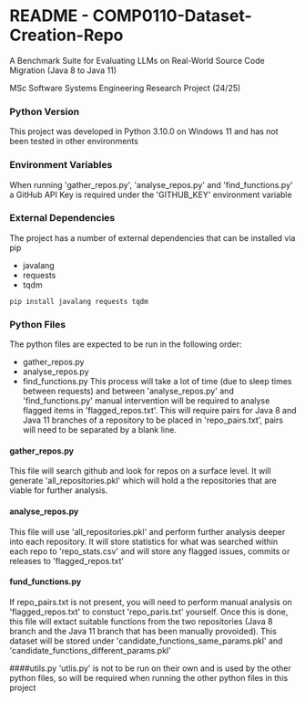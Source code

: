 # README - COMP0110-Dataset-Creation-Repo

A Benchmark Suite for Evaluating LLMs on Real-World Source Code Migration (Java 8 to Java 11)

MSc Software Systems Engineering Research Project (24/25)

### Python Version
This project was developed in Python 3.10.0 on Windows 11 and has not been tested in other environments

### Environment Variables
When running 'gather_repos.py', 'analyse_repos.py' and 'find_functions.py' a GitHub API Key is required under the 'GITHUB_KEY' environment variable

### External Dependencies
The project has a number of external dependencies that can be installed via pip
* javalang
* requests
* tqdm
```
pip install javalang requests tqdm
```

### Python Files
The python files are expected to be run in the following order:
* gather_repos.py
* analyse_repos.py
* find_functions.py
This process will take a lot of time (due to sleep times between requests) and between 'analyse_repos.py' and 'find_functions.py' manual intervention will be required to analyse flagged items in 'flagged_repos.txt'. This will require pairs for Java 8 and Java 11 branches of a repository to be placed in 'repo_pairs.txt', pairs will need to be separated by a blank line.

#### gather_repos.py
This file will search github and look for repos on a surface level. It will generate 'all_repositories.pkl' which will hold a the repositories that are viable for further analysis.

#### analyse_repos.py
This file will use 'all_repositories.pkl' and perform further analysis deeper into each repository. It will store statistics for what was searched within each repo to 'repo_stats.csv' and will store any flagged issues, commits or releases to 'flagged_repos.txt'

#### fund_functions.py
If repo_pairs.txt is not present, you will need to perform manual analysis on 'flagged_repos.txt' to constuct 'repo_paris.txt' yourself. Once this is done, this file will extact suitable functions from the two repositories (Java 8 branch and the Java 11 branch that has been manually provoided). This dataset will be stored under 'candidate_functions_same_params.pkl' and 'candidate_functions_different_params.pkl'

####utils.py
'utlis.py' is not to be run on their own and is used by the other python files, so will be required when running the other python files in this project
